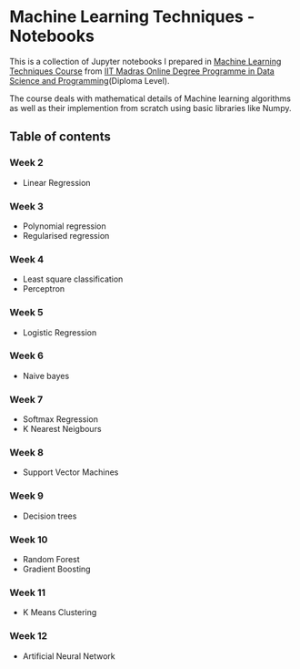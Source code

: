 # Machine Learning Techniques - Notebooks

This is a collection of Jupyter notebooks I prepared in [Machine Learning Techniques Course](https://www.youtube.com/playlist?list=PLZ2ps__7DhBbim4oKfdSdOpLyUwNd8UQL) from [IIT Madras Online Degree Programme in Data Science and Programming](https://onlinedegree.iitm.ac.in/index.html)(Diploma Level).

The course deals with mathematical details of Machine learning algorithms as well as their implemention from scratch using basic libraries like Numpy.

## Table of contents

### Week 2 
* Linear Regression
### Week 3
* Polynomial regression
* Regularised regression
### Week 4
* Least square classification
* Perceptron
### Week 5
* Logistic Regression
### Week 6
* Naive bayes
### Week 7
* Softmax Regression
* K Nearest Neigbours
### Week 8
* Support Vector Machines
### Week 9
* Decision trees
### Week 10
* Random Forest
* Gradient Boosting
### Week 11
* K Means Clustering
### Week 12
* Artificial Neural Network
